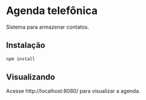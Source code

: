 # Agenda telefônica
Sistema para armazenar contatos.
## Instalação
```bash
npm install
```
## Visualizando
Acesse http://localhost:8080/ para visualizar a agenda.